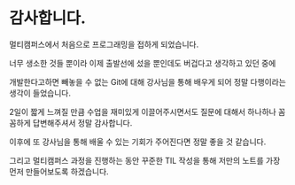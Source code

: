 # 감사합니다.

멀티캠퍼스에서 처음으로 프로그래밍을 접하게 되었습니다.

너무 생소한 것들 뿐이라 이제 출발선에 섰을 뿐인데도 버겁다고 생각하고 있던 중에 

개발한다고하면 빼놓을 수 없는 Git에 대해 강사님을 통해 배우게 되어 정말 다행이라는 생각이 들었습니다.

2일이 짧게 느껴질 만큼 수업을 재미있게 이끌어주시면서도 질문에 대해서 하나하나 꼼꼼하게 답변해주셔서 정말 감사합니다.

이후에 또 강사님을 통해 배울 수 있는 기회가 주어진다면 정말 좋을 것 같습니다.



그리고 멀티캠퍼스 과정을 진행하는 동안 꾸준한 TIL 작성을 통해 저만의 노트를 가장 먼저 만들어보도록 하겠습니다.